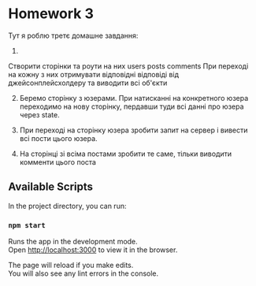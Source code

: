 # Homework 3
Тут я роблю третє домашне завдання:

1.
Створити сторінки та роути на них
users
posts
comments
При переході на кожну з них отримувати відповідні відповіді від джейсонплейсхолдеру та виводити всі об'єкти



2. Беремо сторінку з юзерами.
   При натисканні на конкретного юзера переходимо на нову сторінку, пердавши туди всі данні про юзера через state.

3. При переході на сторінку юзера зробити запит на сервер і вивести всі пости цього юзера.

4. На сторінці зі всіма постами зробити те саме, тільки виводити комменти цього поста

## Available Scripts

In the project directory, you can run:

### `npm start`

Runs the app in the development mode.\
Open [http://localhost:3000](http://localhost:3000) to view it in the browser.

The page will reload if you make edits.\
You will also see any lint errors in the console.

